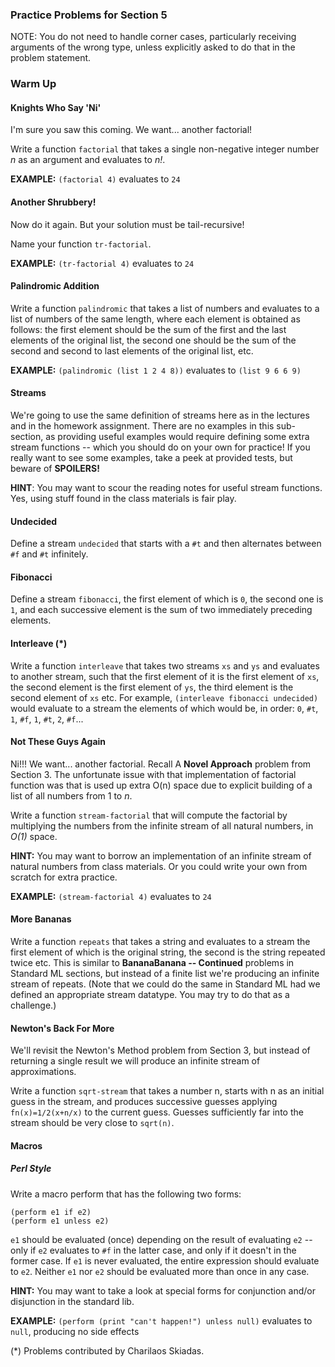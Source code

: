 ### Practice Problems for Section 5

NOTE: You do not need to handle corner cases, particularly receiving arguments of the wrong type, unless explicitly asked to do that in the problem statement.

### Warm Up

#### Knights Who Say 'Ni'

I'm sure you saw this coming. We want... another factorial!

Write a function `factorial` that takes a single non-negative integer number _n_ as an argument and evaluates to _n!_.

**EXAMPLE:** `(factorial 4)` evaluates to `24`

#### Another Shrubbery!

Now do it again. But your solution must be tail-recursive!

Name your function `tr-factorial`.

**EXAMPLE:** `(tr-factorial 4)` evaluates to `24`

#### Palindromic Addition

Write a function `palindromic` that takes a list of numbers and evaluates to a list of numbers of the same length, where each element is obtained as follows: the first element should be the sum of the first and the last elements of the original list, the second one should be the sum of the second and second to last elements of the original list, etc.

**EXAMPLE:** `(palindromic (list 1 2 4 8))` evaluates to `(list 9 6 6 9)`

#### Streams

We're going to use the same definition of streams here as in the lectures and in the homework assignment. There are no examples in this sub-section, as providing useful examples would require defining some extra stream functions -- which you should do on your own for practice! If you really want to see some examples, take a peek at provided tests, but beware of **SPOILERS!**

**HINT**: You may want to scour the reading notes for useful stream functions. Yes, using stuff found in the class materials is fair play.

#### Undecided

Define a stream `undecided` that starts with a `#t` and then alternates between `#f` and `#t` infinitely.

#### Fibonacci

Define a stream `fibonacci`, the first element of which is `0`, the second one is `1`, and each successive element is the sum of two immediately preceding elements.

#### Interleave (*)

Write a function `interleave` that takes two streams `xs` and `ys` and evaluates to another stream, such that the first element of it is the first element of `xs`, the second element is the first element of `ys`, the third element is the second element of `xs` etc. For example, `(interleave fibonacci undecided)` would evaluate to a stream the elements of which would be, in order: `0`, `#t`, `1`, `#f`, `1`, `#t`, `2`, `#f`...

#### Not These Guys Again

Ni!!! We want... another factorial. Recall A **Novel Approach** problem from Section 3. The unfortunate issue with that implementation of factorial function was that is used up extra O(n) space due to explicit building of a list of all numbers from 1 to _n_.

Write a function `stream-factorial` that will compute the factorial by multiplying the numbers from the infinite stream of all natural numbers, in _O(1)_ space.

**HINT:** You may want to borrow an implementation of an infinite stream of natural numbers from class materials. Or you could write your own from scratch for extra practice.

**EXAMPLE:** `(stream-factorial 4)` evaluates to `24`

#### More Bananas

Write a function `repeats` that takes a string and evaluates to a stream the first element of which is the original string, the second is the string repeated twice etc. This is similar to **BananaBanana -- Continued** problems in Standard ML sections, but instead of a finite list we're producing an infinite stream of repeats. (Note that we could do the same in Standard ML had we defined an appropriate stream datatype. You may try to do that as a challenge.)

#### Newton's Back For More

We'll revisit the Newton's Method problem from Section 3, but instead of returning a single result we will produce an infinite stream of approximations.

Write a function `sqrt-stream` that takes a number n, starts with n as an initial guess in the stream, and produces successive guesses applying `fn(x)=1/2(x+n/x)` to the current guess. Guesses sufficiently far into the stream should be very close to `sqrt(n)`.

#### Macros
##### Perl Style

Write a macro perform that has the following two forms:

``` racket
(perform e1 if e2)
(perform e1 unless e2)
```

`e1` should be evaluated (once) depending on the result of evaluating `e2` -- only if `e2` evaluates to `#f` in the latter case, and only if it doesn't in the former case. If `e1` is never evaluated, the entire expression should evaluate to `e2`. Neither `e1` nor `e2` should be evaluated more than once in any case.

**HINT:** You may want to take a look at special forms for conjunction and/or disjunction in the standard lib.

**EXAMPLE:** `(perform (print "can't happen!") unless null)` evaluates to `null`, producing no side effects

(*) Problems contributed by Charilaos Skiadas.

